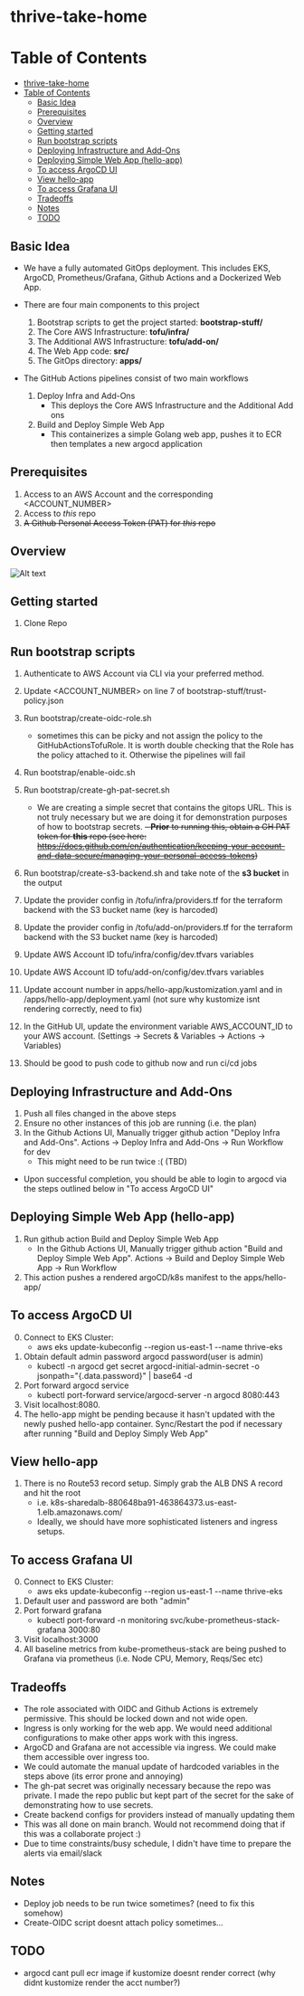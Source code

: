 # thrive-take-home

# Table of Contents

- [thrive-take-home](#thrive-take-home)
- [Table of Contents](#table-of-contents)
  - [Basic Idea](#basic-idea)
  - [Prerequisites](#prerequisites)
  - [Overview](#overview)
  - [Getting started](#getting-started)
  - [Run bootstrap scripts](#run-bootstrap-scripts)
  - [Deploying Infrastructure and Add-Ons](#deploying-infrastructure-and-add-ons)
  - [Deploying Simple Web App (hello-app)](#deploying-simple-web-app-hello-app)
  - [To access ArgoCD UI](#to-access-argocd-ui)
  - [View hello-app](#view-hello-app)
  - [To access Grafana UI](#to-access-grafana-ui)
  - [Tradeoffs](#tradeoffs)
  - [Notes](#notes)
  - [TODO](#todo)

## Basic Idea
- We have a fully automated GitOps deployment. This includes EKS, ArgoCD, Prometheus/Grafana, Github Actions and a Dockerized Web App.
- There are four main components to this project
  1. Bootstrap scripts to get the project started: __bootstrap-stuff/__
  2. The Core AWS Infrastructure: __tofu/infra/__
  3. The Additional AWS Infrastructure: __tofu/add-on/__
  4. The Web App code: __src/__
  5. The GitOps directory: __apps/__

- The GitHub Actions pipelines consist of two main workflows
  1. Deploy Infra and Add-Ons
      - This deploys the Core AWS Infrastructure and the Additional Add ons
  2. Build and Deploy Simple Web App
      - This containerizes a simple Golang web app, pushes it to ECR then templates a new argocd application

## Prerequisites
1. Access to an AWS Account and the corresponding <ACCOUNT_NUMBER>
2. Access to *this* repo 
3. ~~A Github Personal Access Token (PAT) for *this* repo~~

## Overview
![Alt text](./images/architecture_diagram.png)

## Getting started
1. Clone Repo
  
## Run bootstrap scripts
1. Authenticate to AWS Account via CLI via your preferred method.
2. Update <ACCOUNT_NUMBER> on line 7 of bootstrap-stuff/trust-policy.json
3. Run bootstrap/create-oidc-role.sh 
   - sometimes this can be picky and not assign the policy to the GitHubActionsTofuRole. It is worth double checking that the Role has the policy attached to it. Otherwise the pipelines will fail
4. Run bootstrap/enable-oidc.sh
5. Run bootstrap/create-gh-pat-secret.sh 
   - We are creating a simple secret that contains the gitops URL. This is not truly necessary but we are doing it for demonstration purposes of how to bootstrap secrets.
    ~~- __Prior__ to running this, obtain a GH PAT token for __this__ repo (see here: https://docs.github.com/en/authentication/keeping-your-account-and-data-secure/managing-your-personal-access-tokens)~~
    
6. Run bootstrap/create-s3-backend.sh and take note of the __s3 bucket__ in the output
7. Update the provider config in /tofu/infra/providers.tf for the terraform backend with the S3 bucket name (key is harcoded)
8. Update the provider config in /tofu/add-on/providers.tf for the terraform backend with the S3 bucket name (key is harcoded)
9.  Update AWS Account ID tofu/infra/config/dev.tfvars variables
10. Update AWS Account ID tofu/add-on/config/dev.tfvars variables
11. Update account number in apps/hello-app/kustomization.yaml and in /apps/hello-app/deployment.yaml (not sure why kustomize isnt rendering correctly, need to fix)
12. In the GitHub UI, update the environment variable AWS_ACCOUNT_ID to your AWS account.  (Settings -> Secrets & Variables -> Actions -> Variables)
13. Should be good to push code to github now and run ci/cd jobs

## Deploying Infrastructure and Add-Ons
1. Push all files changed in the above steps
2. Ensure no other instances of this job are running (i.e. the plan)
3. In the Github Actions UI, Manually trigger github action "Deploy Infra and Add-Ons". Actions -> Deploy Infra and Add-Ons -> Run Workflow for dev
   - This might need to be run twice :( (TBD)
  - Upon successful completion, you should be able to login to argocd via the steps outlined below in "To access ArgoCD UI"

## Deploying Simple Web App (hello-app)
1. Run github action Build and Deploy Simple Web App
   - In the Github Actions UI, Manually trigger github action "Build and Deploy Simple Web App". Actions -> Build and Deploy Simple Web App -> Run Workflow
2. This action pushes a rendered argoCD/k8s manifest to the apps/hello-app/

## To access ArgoCD UI
0. Connect to EKS Cluster: 
   - aws eks update-kubeconfig   --region us-east-1   --name thrive-eks
1. Obtain default admin password argocd password(user is admin)
   - kubectl -n argocd get secret argocd-initial-admin-secret -o jsonpath="{.data.password}" | base64 -d
2. Port forward argocd service
   - kubectl port-forward service/argocd-server -n argocd 8080:443 
3. Visit localhost:8080.
4. The hello-app might be pending because it hasn't updated with the newly pushed hello-app container. Sync/Restart the pod if necessary after running "Build and Deploy Simply Web App"

## View hello-app
1. There is no Route53 record setup. Simply grab the ALB DNS A record and hit the root 
   - i.e. k8s-sharedalb-880648ba91-463864373.us-east-1.elb.amazonaws.com/
   - Ideally, we should have more sophisticated listeners and ingress setups.

## To access Grafana UI
0. Connect to EKS Cluster: 
   - aws eks update-kubeconfig   --region us-east-1   --name thrive-eks
1. Default user and password are both "admin"
2. Port forward grafana
    - kubectl port-forward -n monitoring svc/kube-prometheus-stack-grafana 3000:80
3. Visit localhost:3000
4. All baseline metrics from kube-prometheus-stack are being pushed to Grafana via prometheus (i.e. Node CPU, Memory, Reqs/Sec etc)


## Tradeoffs
- The role associated with OIDC and Github Actions is extremely permissive. This should be locked down and not wide open.
- Ingress is only working for the web app. We would need additional configurations to make other apps work with this ingress.
- ArgoCD and Grafana are not accessible via ingress. We could make them accessible over ingress too. 
- We could automate the manual update of hardcoded variables in the steps above (its error prone and annoying)
- The gh-pat secret was originally necessary because the repo was private. I made the repo public but kept part of the secret for the sake of demonstrating how to use secrets.
- Create backend configs for providers instead of manually updating them
- This was all done on main branch. Would not recommend doing that if this was a collaborate project :)
- Due to time constraints/busy schedule, I didn't have time to prepare the alerts via email/slack
  

## Notes
- Deploy job needs to be run twice sometimes? (need to fix this somehow)
- Create-OIDC script doesnt attach policy sometimes...

## TODO
- argocd cant pull ecr image if kustomize doesnt render correct (why didnt kustomize render the acct number?)
